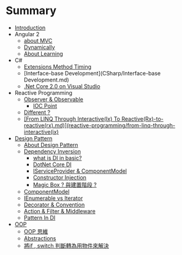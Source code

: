 # Summary

* [Introduction](README.md)
* Angular 2
  * [about MVC](Angular2/mvc.md)
  * [Dynamically](Angular2/dynamically.md)
  * [About Learning](Angular2/about-learning.md)
* C\#
  * [Extensions Method Timing](CSharp/ExtensionMethod/Timing.md)
  * [Interface-base Development](CSharp/Interface-base Development.md)
  * [.Net Core 2.0 on Visual Studio](CSharp/NetCore20/Net-Core-20-Preview-With-Visual-Studio.md)
* Reactive Programming
  * [Observer & Observable](reactive-programming/observer-and-observable.md)
    * [IOC Point](reactive-programming/observer-and-observable/ioc-point.md)
  * [Different ?](reactive-programming/different.md)
  * [\[From LINQ Through Interactive\(Ix\) To Reactive\(Rx\)-to-reactive\(rx\).md\)\]\(reactive-programming/from-linq-through-interactive\(ix\)](reactive-programming/from-linq-through-interactiveix-to-reactiverx-to-reactiverxmdreactive-programmingfrom-linq-through-interactiveix.md)
* [Design Pattern](design-pattern.md)
  * [About Design Pattern](design-pattern/about-design-pattern.md)
  * [Dependency Inversion](design-pattern/dependency-inversion/dependency-inversion.md)
    * [what is DI in basic?](design-pattern/dependency-inversion/dependency-inversion/what-is-di-in-basic.md)
    * [DotNet Core DI](design-pattern/dependency-inversion/dependency-inversion/dotnet-core-di.md)
    * [IServiceProvider & ComponentModel](design-pattern/dependency-inversion/dependency-inversion/iserviceprovider.md)
    * [Constructor Injection](design-pattern/dependency-inversion/dependency-inversion/constructor-injection.md)
    * [Magic Box ? 與建置階段 ?](design-pattern/dependency-inversion/dependency-inversion/magic-box.md)
  * [ComponentModel](design-pattern/componentmodel.md)
  * [IEnumerable vs Iterator](design-pattern/ienumerable-vs-iterator.md)
  * [Decorator & Convention](design-pattern/decorator-and-convention.md)
  * [Action & Filter & Middleware](design-pattern/action-and-filter-and-middleware.md)
  * [Pattern In DI ](design-pattern/pattern-in-di.md)
* [OOP](oop.md)
  * [OOP 思維](OOP/oop.md)
  * [Abstractions](OOP/abstractions.md)
  * [將if , switch 判斷轉為用物件來解決](OOP/jiang-if-switch-pan-duan-zhuan-wei-yong-wu-jian-lai-jie-jue.md)

